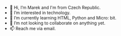- 👋 Hi, I’m Marek and I'm from Czech Republic.
- 👀 I’m interested in technology.
- 🌱 I’m currently learning HTML, Python and Micro: bit.
- 💞️ I’m not looking to collaborate on anything yet.
- 📫 Reach me via email.
